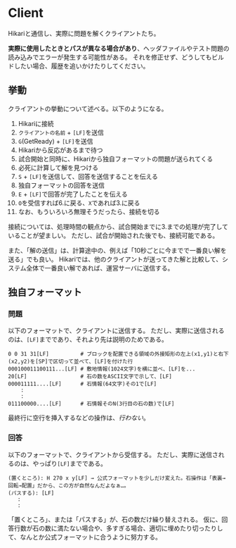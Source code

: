 # Client
Hikariと通信し、実際に問題を解くクライアントたち。

**実際に使用したときとパスが異なる場合があり**、ヘッダファイルやテスト問題の読み込みでエラーが発生する可能性がある。
それを修正せず、どうしてもビルドしたい場合、履歴を追いかけたりしてください。

## 挙動
クライアントの挙動について述べる。以下のようになる。

1. Hikariに接続
2. `クライアントの名前` + `[LF]`を送信
3. `G`(GetReady) + `[LF]`を送信
4. Hikariから反応があるまで待つ
5. 試合開始と同時に、Hikariから独自フォーマットの問題が送られてくる
6. 必死に計算して解を見つける
7. `S` + `[LF]`を送信して、回答を送信することを伝える
8. 独自フォーマットの回答を送信
9. `E` + `[LF]`で回答が完了したことを伝える
10. `O`を受信すれば6.に戻る、`X`であれば3.に戻る
11. なお、もういろいろ無理そうだったら、接続を切る

接続については、処理時間の観点から、試合開始までに3.までの処理が完了していることが望ましい。
ただし、試合が開始された後でも、接続可能である。

また、「解の送信」は、計算途中の、例えば「10秒ごとに今までで一番良い解を送る」でも良い。
Hikariでは、他のクライアントが送ってきた解と比較して、システム全体で一番良い解であれば、運営サーバに送信する。


## 独自フォーマット

### 問題
以下のフォーマットで、クライアントに送信する。
ただし、実際に送信されるのは、`[LF]`までであり、それより先は説明のためである。

    0 0 31 31[LF]          # ブロックを配置できる領域の外接矩形の左上(x1,y1)と右下(x2,y2)を[SP]で区切って並べて、[LF]を付けた行
    000100011100111...[LF] # 敷地情報(1024文字)を横に並べ、[LF]を...
    20[LF]                 # 石の数をASCII文字で示して、[LF]
    000011111....[LF]      # 石情報(64文字)その1で[LF]
        :
        :
    011100000....[LF]      # 石情報そのN(3行目の石の数)で[LF]

最終行に空行を挿入するなどの操作は、*行わない*。

### 回答
以下のフォーマットで、クライアントから受信する。
ただし、実際に送信されるのは、やっぱり`[LF]`までである。

    (置くところ): H 270 x y[LF] → 公式フォーマットを少しだけ変えた。石操作は「表裏→回転→配置」だから、この方が自然なんだよなぁ…。
    (パスする): [LF]
       :
       :

「置くところ」、または「パスする」が、石の数だけ繰り替えされる。
仮に、回答行数が石の数に満たない場合や、多すぎる場合、適切に埋めたり切ったりして、なんとか公式フォーマットに合うように努力する。

